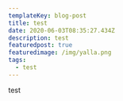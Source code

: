 ```yaml
---
templateKey: blog-post
title: test
date: 2020-06-03T08:35:27.434Z
description: test
featuredpost: true
featuredimage: /img/yalla.png
tags:
  - test
---
```

test
